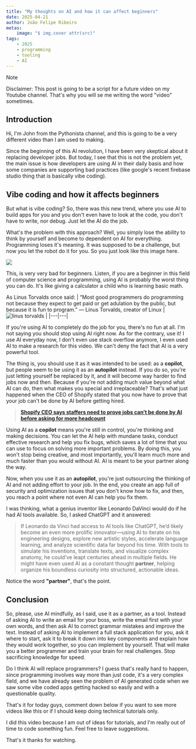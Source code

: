 ```yaml
---
title: "My thoughts on AI and how it can affect beginners"
date: 2025-04-21
author: João Felipe Ribeiro
metas:
    image: "$ img.cover attr(src)"
tags:
    - 2025
    - programming
    - tooling
    - AI
---
```

<!-- more -->
> [!NOTE]
> Disclaimer: This post is going to be a script for a future video on my Youtube channel. That's why you will se me writing the word "video" sometimes.

## Introduction
Hi, I'm John from the Pythonista channel, and this is going to be a very different video than I am used to making. 

Since the beginning of this AI revolution, I have been very skeptical about it replacing developer jobs. But today, I see that this is not the problem yet, the main issue is how developers are using AI in their daily basis and how some companies are supporting bad practices (like google's recent firebase studio thing that is basically vibe coding).

## Vibe coding and how it affects beginners
But what is vibe coding? So, there was this new trend, where you use AI to build apps for you and you don't even have to look at the code, you don't have to write, nor debug. Just let the AI do the job.

What's the problem with this approach? Well, you simply lose the ability to think by yourself and become to dependent on AI for everything. Programming loses it's meaning. It was supposed to be a challenge, but now you let the robot do it for you. So you just look like this image here.

<img src="/img/thumb.png">

This, is very very bad for beginners. Listen, if you are a beginner in this field of computer science and programming, using AI is probably the worst thing you can do. It's like giving a calculator a child who is learning basic math.

As Linus Torvalds once said:
| “Most good programmers do programming not because they expect to get paid or get adulation by the public, but because it is fun to program.” — Linus Torvalds, creator of Linux  |  ![linus torvalds](https://cdn.facesofopensource.com/wp-content/uploads/2017/02/09202215/linus.faces22052.web_.jpg) |
|---|---|

If you're using AI to completely do the job for you, there's no fun at all. I'm not saying you should stop using AI right now. As for the contrary, use it! I use AI everyday now, I don't even use stack overflow anymore, I even used AI to make a research for this video. We can't deny the fact that AI is a very powerful tool.

The thing is, you should use it as it was intended to be used: as a **copilot**, but people seem to be using it as an **autopilot** instead. If you do so, you're just letting yourself be replaced by it, and it will become way harder to find jobs now and then. Because if you're not adding much value beyond what AI can do, then what makes you special and irreplaceable? That's what just happened when the CEO of Shopify stated that you now have to prove that your job can't be done by AI before getting hired.

> [**Shopify CEO says staffers need to prove jobs can’t be done by AI before asking for more headcount**](https://www.cnbc.com/2025/04/07/shopify-ceo-prove-ai-cant-do-jobs-before-asking-for-more-headcount.html)

Using AI as a **copilot** means you're still in control, you're thinking and making decisions. You can let the AI help with mundane tasks, conduct effective research and help you fix bugs, which saves a lot of time that you can use to focus on solving more important problems. By doing this, you won't stop being creative, and most importantly, you'll learn much more and much faster than you would without AI. AI is meant to be your partner along the way.

Now, when you use it as an **autopilot**, you're just outsourcing the thinking of AI and not adding effort to your job. In the end, you create an app full of security and optimization issues that you don't know how to fix, and then, you reach a point where not even AI can help you fix them.

I was thinking, what a genius inventor like Leonardo DaVinci would do if he had AI tools available. So, I asked ChatGPT and it answered:

> If Leonardo da Vinci had access to AI tools like ChatGPT, he’d likely become an even more prolific innovator—using AI to iterate on his engineering designs, explore new artistic styles, accelerate language learning, and analyze scientific data far beyond his time. With tools to simulate his inventions, translate texts, and visualize complex anatomy, he could’ve leapt centuries ahead in multiple fields. He might have even used AI as a constant thought **partner**, helping organize his boundless curiosity into structured, actionable ideas.

Notice the word **"partner"**, that's the point.

## Conclusion
So, please, use AI mindfully, as I said, use it as a partner, as a tool. Instead of asking AI to write an email for your boss, write the email first with your own words, and then ask AI to correct grammar mistakes and improve the text. Instead of asking AI to implement a full stack application for you, ask it where to start, ask it to break it down into key components and explain how they would work together, so you can implement by yourself. That will make you a better programmer and train your brain for real challenges. Stop sacrificing knowledge for speed.

Do I think AI will replace programmers? I guess that's really hard to happen, since programming involves way more than just code, it's a very complex field, and we have already seen the problem of AI generated code when we saw some vibe coded apps getting hacked so easily and with a questionable quality.

That's it for today guys, comment down below if you want to see more videos like this or if I should keep doing technical tutorials only.

I did this video because I am out of ideas for tutorials, and I'm really out of time to code something fun. Feel free to leave suggestions.

That's it thanks for watching.